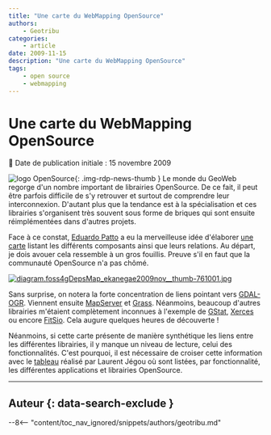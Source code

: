 ```yaml
---
title: "Une carte du WebMapping OpenSource"
authors:
    - Geotribu
categories:
    - article
date: 2009-11-15
description: "Une carte du WebMapping OpenSource"
tags:
    - open source
    - webmapping
---
```


# Une carte du WebMapping OpenSource

:calendar: Date de publication initiale : 15 novembre 2009

![logo OpenSource](https://cdn.geotribu.fr/img/logos-icones/opensource.png "Logo Open Source Foundation"){: .img-rdp-news-thumb } Le monde du GeoWeb regorge d'un nombre important de librairies OpenSource. De ce fait, il peut être parfois difficile de s'y retrouver et surtout de comprendre leur interconnexion. D'autant plus que la tendance est à la spécialisation et ces librairies s'organisent très souvent sous forme de briques qui sont ensuite réimplémentées dans d'autres projets.

Face à ce constat, [Eduardo Patto](http://blogdopatto.webmapit.com.br/2009/11/ferramentas-foss4g-mapa-de-dependencias.html) a eu la merveilleuse idée d'élaborer [une carte](http://anthologis.com/) listant les différents composants ainsi que leurs relations. Au départ, je dois avouer cela ressemble à un gros fouillis. Preuve s'il en faut que la communauté OpenSource n'a pas chômé.

[![diagram.foss4gDepsMap_ekanegae2009nov__thumb-761001.jpg](https://cdn.geotribu.fr/img/Blog/divers/diagram.foss4gDepsMap_ekanegae2009nov__thumb-761001.jpg)](http://www.webmapit.com.br/wiki/images/a/a1/Diagram.foss4gDepsMap_ekanegae2009nov.jpg)

Sans surprise, on notera la forte concentration de liens pointant vers [GDAL-OGR](http://www.gdal.org/). Viennent ensuite [MapServer](http://mapserver.org/) et [Grass](http://grass.itc.it/). Néanmoins, beaucoup d'autres librairies m'étaient complètement inconnues à l'exemple de [GStat](http://www.gstat.org/), [Xerces](http://xerces.apache.org/xerces-j/) ou encore [FitSio](http://heasarc.nasa.gov/fitsio/). Cela augure quelques heures de découverte !

Néanmoins, si cette carte présente de manière synthétique les liens entre les différentes librairies, il y manque un niveau de lecture, celui des fonctionnalités. C'est pourquoi, il est nécessaire de croiser cette information avec le [tableau](http://geotribu.net/node/73) réalisé par Laurent Jégou où sont listées, par fonctionnalité, les différentes applications et librairies OpenSource.

----

## Auteur {: data-search-exclude }

--8<-- "content/toc_nav_ignored/snippets/authors/geotribu.md"
